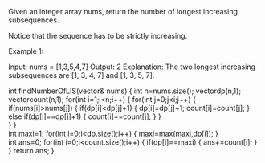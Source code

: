 Given an integer array nums, return the number of longest increasing subsequences.

Notice that the sequence has to be strictly increasing.

 

Example 1:

Input: nums = [1,3,5,4,7]
Output: 2
Explanation: The two longest increasing subsequences are [1, 3, 4, 7] and [1, 3, 5, 7].

int findNumberOfLIS(vector<int>& nums) 
{
    int n=nums.size();
    vector<int>dp(n,1);
    vector<int>count(n,1);
    for(int i=1;i<n;i++)
    {
        for(int j=0;j<i;j++)
        {
            if(nums[i]>nums[j])
            {
                if(dp[i]<dp[j]+1)
                {
                    dp[i]=dp[j]+1;
                    count[i]=count[j];
                }
                else if(dp[i]==dp[j]+1)
                {
                    count[i]+=count[j];
                }
            }                
        }
    }  
    int maxi=1;
    for(int i=0;i<dp.size();i++)
    {
        maxi=max(maxi,dp[i]);
    }  
    int ans=0;
    for(int i=0;i<count.size();i++)
    {
        if(dp[i]==maxi)
        {
            ans+=count[i];
        }
    }
    return ans;
}